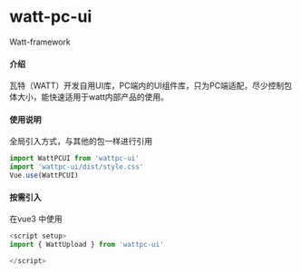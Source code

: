# watt-pc-ui

Watt-framework 
#### 介绍
瓦特（WATT）开发自用UI库，PC端内的UI组件库，只为PC端适配，尽少控制包体大小，能快速适用于watt内部产品的使用。



#### 使用说明

全局引入方式，与其他的包一样进行引用

```js
import WattPCUI from 'wattpc-ui'
import 'wattpc-ui/dist/style.css'
Vue.use(WattPCUI)
```

#### 按需引入
在vue3 中使用

```js
<script setup>
import { WattUpload } from 'wattpc-ui'

</script>
```
